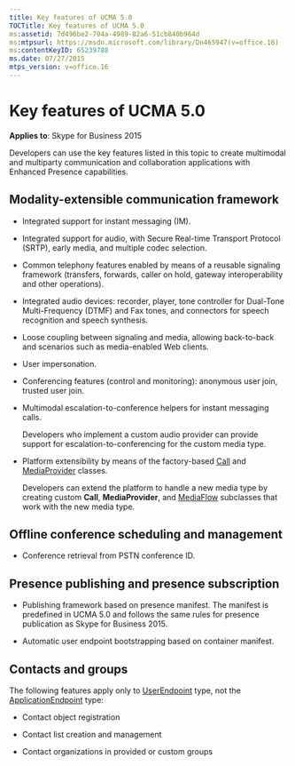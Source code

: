 ```yaml
---
title: Key features of UCMA 5.0
TOCTitle: Key features of UCMA 5.0
ms:assetid: 7d496be2-794a-4989-82a6-51cb840b964d
ms:mtpsurl: https://msdn.microsoft.com/library/Dn465947(v=office.16)
ms:contentKeyID: 65239788
ms.date: 07/27/2015
mtps_version: v=office.16
---
```


# Key features of UCMA 5.0

**Applies to**: Skype for Business 2015

Developers can use the key features listed in this topic to create multimodal and multiparty communication and collaboration applications with Enhanced Presence capabilities.

## Modality-extensible communication framework

- Integrated support for instant messaging (IM).

- Integrated support for audio, with Secure Real-time Transport Protocol (SRTP), early media, and multiple codec selection.

- Common telephony features enabled by means of a reusable signaling framework (transfers, forwards, caller on hold, gateway interoperability and other operations).

- Integrated audio devices: recorder, player, tone controller for Dual-Tone Multi-Frequency (DTMF) and Fax tones, and connectors for speech recognition and speech synthesis.

- Loose coupling between signaling and media, allowing back-to-back and scenarios such as media-enabled Web clients.

- User impersonation.

- Conferencing features (control and monitoring): anonymous user join, trusted user join.

- Multimodal escalation-to-conference helpers for instant messaging calls.
    
  Developers who implement a custom audio provider can provide support for escalation-to-conferencing for the custom media type.

- Platform extensibility by means of the factory-based [Call](/dotnet/api/microsoft.rtc.collaboration.call?view=ucma-api) and [MediaProvider](/dotnet/api/microsoft.rtc.collaboration.componentmodel.mediaprovider?view=ucma-api) classes.
    
  Developers can extend the platform to handle a new media type by creating custom **Call**, **MediaProvider**, and [MediaFlow](/dotnet/api/microsoft.rtc.collaboration.componentmodel.mediaflow?view=ucma-api) subclasses that work with the new media type.

## Offline conference scheduling and management

- Conference retrieval from PSTN conference ID.

## Presence publishing and presence subscription

- Publishing framework based on presence manifest. The manifest is predefined in UCMA 5.0 and follows the same rules for presence publication as Skype for Business 2015.

- Automatic user endpoint bootstrapping based on container manifest.

## Contacts and groups

The following features apply only to [UserEndpoint](/dotnet/api/microsoft.rtc.collaboration.userendpoint?view=ucma-api) type, not the [ApplicationEndpoint](/dotnet/api/microsoft.rtc.collaboration.applicationendpoint?view=ucma-api) type:

- Contact object registration

- Contact list creation and management

- Contact organizations in provided or custom groups

